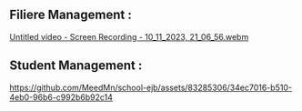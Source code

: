 ## Filiere Management :

[Untitled video - Screen Recording - 10_11_2023, 21_06_56.webm](https://github.com/MeedMn/school-ejb/assets/83285306/3dfd2ace-96f2-4dbe-81f3-81d86b83df6d)

## Student Management :

https://github.com/MeedMn/school-ejb/assets/83285306/34ec7016-b510-4eb0-96b6-c992b6b92c14

